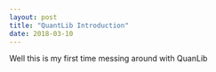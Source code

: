 ```yaml
---
layout: post
title: "QuantLib Introduction"
date: 2018-03-10
---
```



Well this is my first time messing around with QuanLib 

